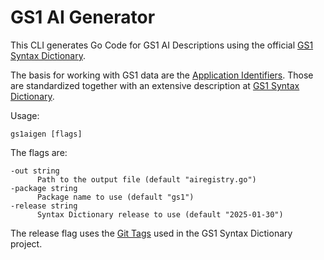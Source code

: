 # GS1 AI Generator

This CLI generates Go Code for GS1 AI Descriptions using the
official [GS1 Syntax Dictionary](https://github.com/gs1/gs1-syntax-dictionary/blob/main/gs1-syntax-dictionary.txt).

The basis for working with GS1 data are the [Application Identifiers](https://ref.gs1.org/ai/). Those are standardized
together with an extensive description at [GS1 Syntax Dictionary](https://github.com/gs1/gs1-syntax-dictionary).

Usage:

    gs1aigen [flags]

The flags are:

    -out string
          Path to the output file (default "airegistry.go")
    -package string
          Package name to use (default "gs1")
    -release string
          Syntax Dictionary release to use (default "2025-01-30")

The release flag uses the [Git Tags](https://github.com/gs1/gs1-syntax-dictionary/tags) used in the GS1 Syntax
Dictionary project.